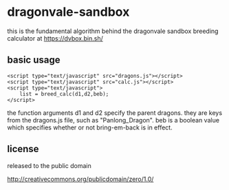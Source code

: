 # dragonvale-sandbox

this is the fundamental algorithm behind the dragonvale sandbox breeding calculator at https://dvbox.bin.sh/

## basic usage

    <script type="text/javascript" src="dragons.js"></script>
    <script type="text/javascript" src="calc.js"></script>
    <script type="text/javascript">
        list = breed_calc(d1,d2,beb);
    </script>

the function arguments d1 and d2 specify the parent dragons.  they are keys from the dragons.js file, such as "Panlong_Dragon".  beb is a boolean value which specifies whether or not bring-em-back is in effect.

## license

released to the public domain

http://creativecommons.org/publicdomain/zero/1.0/
